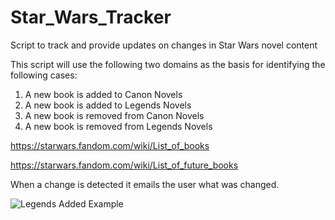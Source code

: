 # Star_Wars_Tracker
Script to track and provide updates on changes in Star Wars novel content

This script will use the following two domains as the basis for identifying the following cases:
1) A new book is added to Canon Novels
2) A new book is added to Legends Novels
3) A new book is removed from Canon Novels
4) A new book is removed from Legends Novels

https://starwars.fandom.com/wiki/List_of_books

https://starwars.fandom.com/wiki/List_of_future_books

When a change is detected it emails the user what was changed.

![Legends Added Example](https://github.com/jaredscottwilson/Star_Wars_Tracker/blob/master/legends%20added.PNG)
